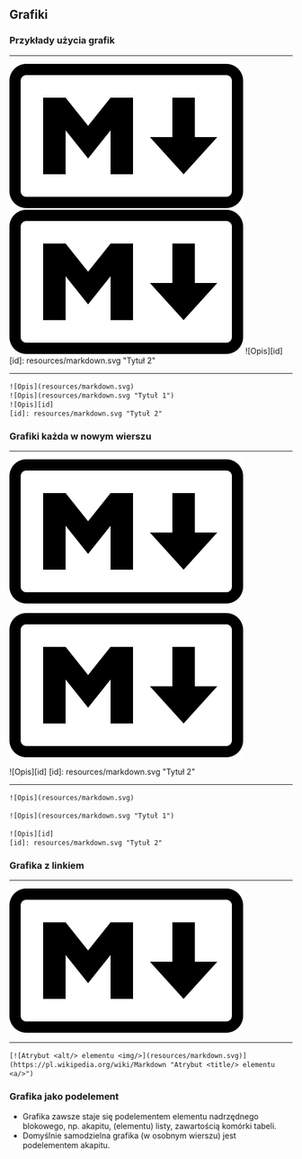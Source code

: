 ## Grafiki


### Przykłady użycia grafik
---
![Opis](resources/markdown.svg)
![Opis](resources/markdown.svg "Tytuł 1")
![Opis][id]
[id]: resources/markdown.svg "Tytuł 2"

---
```
![Opis](resources/markdown.svg)
![Opis](resources/markdown.svg "Tytuł 1")
![Opis][id]
[id]: resources/markdown.svg "Tytuł 2"
```


### Grafiki każda w nowym wierszu
---
![Opis](resources/markdown.svg)

![Opis](resources/markdown.svg "Tytuł 1")

![Opis][id]
[id]: resources/markdown.svg "Tytuł 2"

---
```
![Opis](resources/markdown.svg)

![Opis](resources/markdown.svg "Tytuł 1")

![Opis][id]
[id]: resources/markdown.svg "Tytuł 2"
```


### Grafika z linkiem
---
[![Atrybut <alt/> elementu <img/>](resources/markdown.svg)](https://pl.wikipedia.org/wiki/Markdown "Atrybut <title/> elementu <a/>")

---
```
[![Atrybut <alt/> elementu <img/>](resources/markdown.svg)](https://pl.wikipedia.org/wiki/Markdown "Atrybut <title/> elementu <a/>")
```


### Grafika jako podelement
* Grafika zawsze staje się podelementem elementu nadrzędnego blokowego, np. akapitu, (elementu) listy, zawartością komórki tabeli.
* Domyślnie samodzielna grafika (w osobnym wierszu) jest podelementem akapitu.